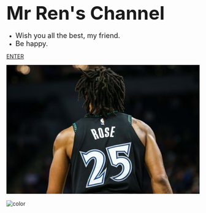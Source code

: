 <!-- 封面 

![](DC.jpg) -->

# <font size=40>Mr Ren's Channel</font>

- <font size=4>Wish you all the best, my friend.</font>
- <font size=4>Be happy.</font>

[ENTER](README)

![](dr.jpg)

![color](#f0f0f0)